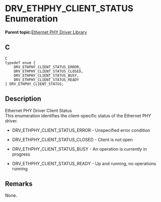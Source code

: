 # DRV\_ETHPHY\_CLIENT\_STATUS Enumeration

**Parent topic:**[Ethernet PHY Driver Library](GUID-F4DF749A-0F8C-4482-8661-C005A0BE0CF4.md)

## C

```
C 
typedef enum { 
    DRV_ETHPHY_CLIENT_STATUS_ERROR, 
    DRV_ETHPHY_CLIENT_STATUS_CLOSED, 
    DRV_ETHPHY_CLIENT_STATUS_BUSY, 
    DRV_ETHPHY_CLIENT_STATUS_READY 
} DRV_ETHPHY_CLIENT_STATUS; 
```

## Description

Ethernet PHY Driver Client Status<br />This enumeration identifies the client-specific status of the Ethernet PHY driver.

-   DRV\_ETHPHY\_CLIENT\_STATUS\_ERROR - Unspecified error condition

-   DRV\_ETHPHY\_CLIENT\_STATUS\_CLOSED - Client is not open

-   DRV\_ETHPHY\_CLIENT\_STATUS\_BUSY - An operation is currently in progress

-   DRV\_ETHPHY\_CLIENT\_STATUS\_READY - Up and running, no operations running


## Remarks

None.

